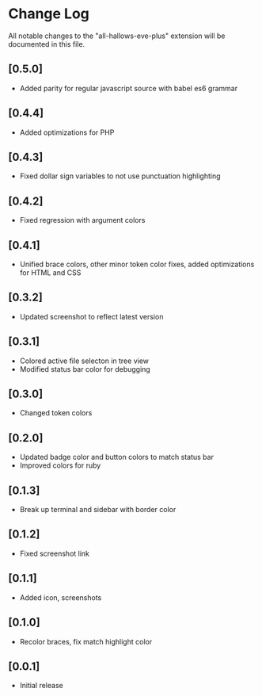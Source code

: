 # Change Log
All notable changes to the "all-hallows-eve-plus" extension will be documented in this file.

## [0.5.0]
- Added parity for regular javascript source with babel es6 grammar

## [0.4.4]
- Added optimizations for PHP

## [0.4.3]
- Fixed dollar sign variables to not use punctuation highlighting

## [0.4.2]
- Fixed regression with argument colors

## [0.4.1]
- Unified brace colors, other minor token color fixes, added optimizations for HTML and CSS

## [0.3.2]
- Updated screenshot to reflect latest version

## [0.3.1]
- Colored active file selecton in tree view
- Modified status bar color for debugging

## [0.3.0]
- Changed token colors

## [0.2.0]
- Updated badge color and button colors to match status bar
- Improved colors for ruby

## [0.1.3]
- Break up terminal and sidebar with border color

## [0.1.2]
- Fixed screenshot link

## [0.1.1]
- Added icon, screenshots

## [0.1.0]
- Recolor braces, fix match highlight color

## [0.0.1]
- Initial release
